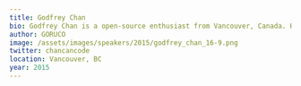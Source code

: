 ```yaml
---
title: Godfrey Chan
bio: Godfrey Chan is a open-source enthusiast from Vancouver, Canada. He is a co-founder at Brewhouse Software and a member of the Ruby on Rails core team. In his previous life, he was also an award-winning WordPress™ plugin author.
author: GORUCO
image: /assets/images/speakers/2015/godfrey_chan_16-9.png
twitter: chancancode
location: Vancouver, BC
year: 2015
---
```

